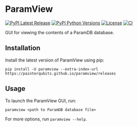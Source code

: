 # ParamView

[![PyPI Latest Release](https://img.shields.io/pypi/v/paramview)](https://pypi.org/project/paramview/)
[![PyPI Python Versions](https://img.shields.io/pypi/pyversions/paramview)](https://pypi.org/project/paramview/)
[![License](https://img.shields.io/github/license/PainterQubits/paramview)](https://github.com/PainterQubits/paramview/blob/main/LICENSE)
[![CI](https://github.com/PainterQubits/paramview/actions/workflows/ci.yml/badge.svg)](https://github.com/PainterQubits/paramview/actions/workflows/ci.yml)

GUI for viewing the contents of a ParamDB database.

## Installation

Install the latest version of ParamView using pip:

```
pip install -U paramview --extra-index-url https://painterqubits.github.io/paramview/releases
```

## Usage

To launch the ParamView GUI, run:

```
paramview <path to ParamDB database file>
```

For more options, run `paramview --help`.
